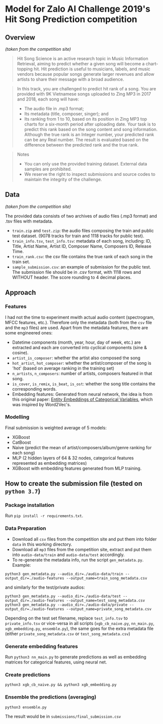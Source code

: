 # Model for Zalo AI Challenge 2019's Hit Song Prediction competition
## Overview
*(taken from the competition site)*
> Hit Song Science is an active research topic in Music Information Retrieval, aiming to predict whether a given song will become a chart-topping hit. Hit prediction is useful to musicians, labels, and music vendors because popular songs generate larger revenues and allow artists to share their message with a broad audience.

> In this track, you are challenged to predict hit rank of a song. You are provided with 9K Vietnamese songs uploaded to Zing MP3 in 2017 and 2018, each song will have:
> - The audio file in .mp3 format;
> - Its metadata (title, composer, singer); and
> - Its ranking from 1 to 10, based on its position in Zing MP3 top charts for a six-month period after uploading date.
> Your task is to predict this rank based on the song content and song information. Although the true rank is an Integer number, your predicted rank can be any Real number. The result is evaluated based on the difference between the predicted rank and the true rank.

> Notes
> - You can only use the provided training dataset. External data samples are prohibited.
> - We reserve the right to inspect submissions and source codes to maintain the integrity of the challenge.

## Data
*(taken from the competition site)*

The provided data consists of two archives of audio files (.mp3 format) and .tsv files with metadata.
- `train.zip` and `test.zip`: the audio files composing the train and public test dataset. (9078 tracks for train and 1118 tracks for public test).
- `train_info.tsv`, `test_info.tsv`: metadata of each song, including: ID, Title, Artist Name, Artist ID, Composer Name, Composers ID, Release Time.
- `train_rank.csv`: the csv file contains the true rank of each song in the train set.
- `sample_submission.csv`: an example of submission for the public test. The submission file should be in .csv format, with 1118 rows and WITHOUT header. The score rounding to 4 decimal places.

## Approach
### Features
I had not the time to experiment mwith actual audio content (spectrogram, MFCC features, etc.). Therefore only the metadata (both from the `csv` file and the `mp3` files) are used. Apart from the metadata features, there are some engineered ones:
- Datetime components (month, year, hour, day of week, etc.) are extracted and each are converted into cyclical components (sine & cosine).
- `artist_is_composer`: whether the artist also composed the song
- `hot_artist`, `hot_composer`: whether the artist/composer of the song is 'hot' (based on average ranking in the training set)
- `n_artists`, `n_composers`: number of artists, composers featured in that song.
- `is_cover`, `is_remix`, `is_beat`, `is_ost`: whether the song title contains the corresponding words.
- Embedding features: Generated from neural network, the idea is from this original paper: [Entity Embeddings of Categorical Variables](http://arxiv.org/abs/1604.06737), which was inspired by Word2Vec's.

### Modelling
Final submission is weighted average of 5 models:
- XGBoost
- CatBoost
- Naive (predict the mean of artist/composers/album/genre ranking for each song)
- MLP (2 hidden layers of 64 & 32 nodes, categorical features represented as embedding matrices)
- XGBoost with embedding features generated from MLP training.

## How to create the submission file (tested on `python 3.7`)
### Package installation
Run `pip install -r requirements.txt`.
### Data Preparation
- Download all `csv` files from the competition site and put them into folder `data` in this working directory.
- Download all `mp3` files from the competition site, extract and put them into `audio-data/train` and `audio-data/test` accordingly.
- To re-generate the metadata info, run the script `gen_metadata.py`. Example:
```shell
python3 gen_metadata.py --audio_dir=./audio-data/train --output_dir=./audio-features --output_name=train_song_metadata.csv
```
and similarly for the test/private audios:
```shell
python3 gen_metadata.py --audio_dir=./audio-data/test --output_dir=./audio-features --output_name=test_song_metadata.csv
python3 gen_metadata.py --audio_dir=./audio-data/private --output_dir=./audio-features --output_name=private_song_metadata.csv
```
Depending on the test set filename, replace `test_info.tsv` to `private_info.tsv` or vice-versa in all scripts (`xgb_cb_naive.py`, `nn_main.py`, `xgb_embedding.py`, `ensemble.py`), the same goes for the extra metadata file (either `private_song_metadata.csv` or `test_song_metadata.csv`)

### Generate embedding features
Run `python3 nn_main.py` to generate predictions as well as embedding matrices for categorical features, using neural net.

### Create predictions
```shell
python3 xgb_cb_naive.py && python3 xgb_embedding.py
```

### Ensemble the predictions (averaging)
```shell
python3 ensemble.py
```

The result would be in `submissions/final_submission.csv`
